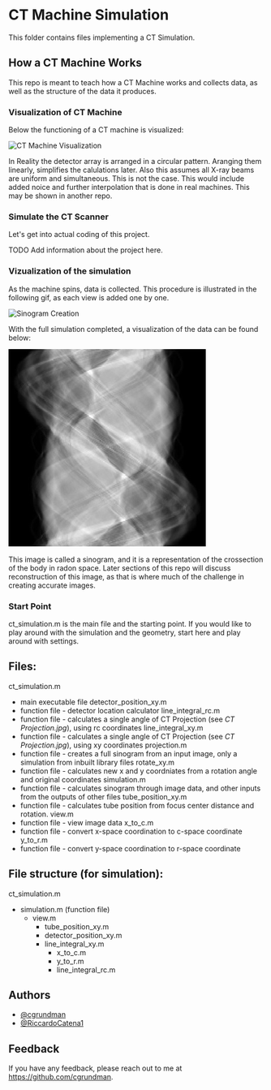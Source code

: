 # CT Machine Simulation

This folder contains files implementing a CT Simulation.

## How a CT Machine Works

This repo is meant to teach how a CT Machine works and collects data, as well as the structure of the data it produces. 

### Visualization of CT Machine

Below the functioning of a CT machine is visualized:

![CT Machine Visualization](https://github.com/cgrundman/CT-Imaging/blob/main/1_ct_simulation/figures/ct_machine_geometry.gif)

In Reality the detector array is arranged in a circular pattern. Aranging them linearly, simplifies the calulations later. Also this assumes all X-ray beams are uniform and simultaneous. This is not the case. This would include added noice and further interpolation that is done in real machines. This may be shown in another repo.

### Simulate the CT Scanner

Let's get into actual coding of this project.

TODO Add information about the project here.

### Vizualization of the simulation

As the machine spins, data is collected. This procedure is illustrated in the following gif, as each view is added one by one.

![Sinogram Creation](https://github.com/cgrundman/CT-Imaging/blob/main/1_ct_simulation/figures/sinogram_creation.gif)

With the full simulation completed, a visualization of the data can be found below:

![CT Projection](https://github.com/cgrundman/CT-Imaging/blob/main/1_ct_simulation/figures/head_sinogram.jpg)

This image is called a sinogram, and it is a representation of the crossection of the body in radon space. Later sections of this repo will discuss reconstruction of this image, as that is where much of the challenge in creating accurate images.

### Start Point

ct_simulation.m is the main file and the starting point. If you would like to play around with the simulation and the geometry, start here and play around with settings.

## Files:

ct_simulation.m 
  - main executable file
detector_position_xy.m
  - function file - detector location calculator
line_integral_rc.m
  - function file - calculates a single angle of CT Projection (see <em>CT Projection.jpg</em>), using rc coordinates
line_integral_xy.m
  - function file - calculates a single angle of CT Projection (see <em>CT Projection.jpg</em>), using xy coordinates
projection.m
  - function file - creates a full sinogram from an input image, only a simulation from inbuilt library files
rotate_xy.m
  - function file - calculates new x and y coordniates from a rotation angle and original coordinates
simulation.m
  - function file - calculates sinogram through image data, and other inputs from the outputs of other files
tube_position_xy.m
  - function file - calculates tube position from focus center distance and rotation.
view.m
  - function file - view image data
x_to_c.m
  - function file - convert x-space coordination to c-space coordinate
y_to_r.m
  - function file - convert y-space coordination to r-space coordinate

## File structure (for simulation):
ct_simulation.m
  - simulation.m (function file)
    - view.m
      - tube_position_xy.m
      - detector_position_xy.m
      - line_integral_xy.m
        - x_to_c.m
        - y_to_r.m
        - line_integral_rc.m

## Authors

- [@cgrundman](https://github.com/cgrundman/)
- [@RiccardoCatena1](https://github.com/RiccardoCatena1/)

## Feedback

If you have any feedback, please reach out to me at https://github.com/cgrundman.
